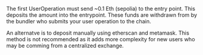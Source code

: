 
The first UserOperation must send ~0.1 Eth (sepolia) to the entry point. This deposits the amount into the entrypoint. These funds are withdrawn from by the bundler who submits your user operation to the chain. 

An alternatve is to deposit manually using etherscan and metamask. This method is not recommended as it adds more complexity for new users who may be comming from a centralized exchange.